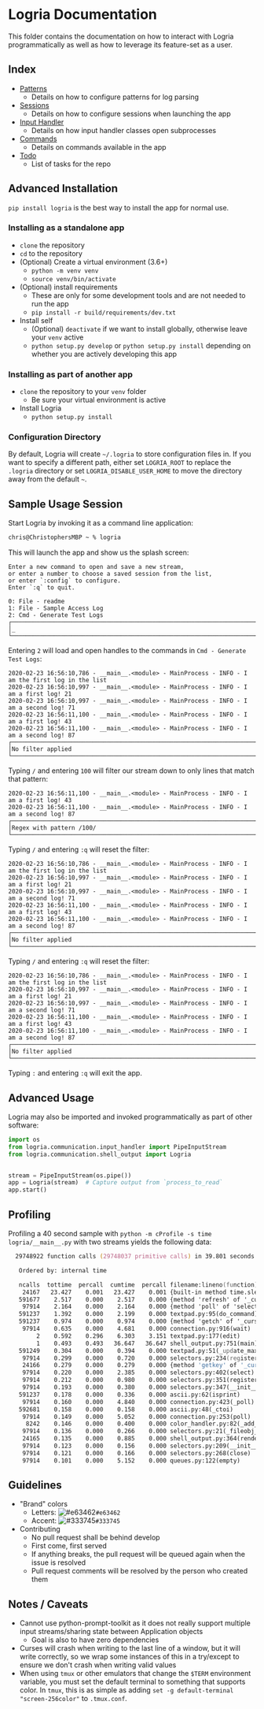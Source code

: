 # Logria Documentation

This folder contains the documentation on how to interact with Logria programmatically as well as how to leverage its feature-set as a user.

## Index

- [Patterns](patterns.md)
  - Details on how to configure patterns for log parsing
- [Sessions](sessions.md)
  - Details on how to configure sessions when launching the app
- [Input Handler](input_handler.md)
  - Details on how input handler classes open subprocesses
- [Commands](commands.md)
  - Details on commands available in the app
- [Todo](todo.md)
  - List of tasks for the repo

## Advanced Installation

`pip install logria` is the best way to install the app for normal use.

### Installing as a standalone app

- `clone` the repository
- `cd` to the repository
- (Optional) Create a virtual environment (3.6+)
  - `python -m venv venv`
  - `source venv/bin/activate`
- (Optional) install requirements
  - These are only for some development tools and are not needed to run the app
  - `pip install -r build/requirements/dev.txt`
- Install self
  - (Optional) `deactivate` if we want to install globally, otherwise leave your `venv` active
  - `python setup.py develop` or `python setup.py install` depending on whether you are actively developing this app

### Installing as part of another app

- `clone` the repository to your `venv` folder
  - Be sure your virtual environment is active
- Install Logria
  - `python setup.py install`

### Configuration Directory

By default, Logria will create `~/.logria` to store configuration files in. If you want to specify a different path, either set `LOGRIA_ROOT` to replace the `.logria` directory or set `LOGRIA_DISABLE_USER_HOME` to move the directory away from the default `~`.

## Sample Usage Session

Start Logria by invoking it as a command line application:

```zsh
chris@ChristophersMBP ~ % logria
```

This will launch the app and show us the splash screen:

```log
Enter a new command to open and save a new stream,
or enter a number to choose a saved session from the list,
or enter `:config` to configure.
Enter `:q` to quit.

0: File - readme
1: File - Sample Access Log
2: Cmd - Generate Test Logs
┌────────────────────────────────────────────────────────────────────────────────────────────────┐
│_
└────────────────────────────────────────────────────────────────────────────────────────────────┘
```

Entering `2` will load and open handles to the commands in `Cmd - Generate Test Logs`:

```log
2020-02-23 16:56:10,786 - __main__.<module> - MainProcess - INFO - I am the first log in the list
2020-02-23 16:56:10,997 - __main__.<module> - MainProcess - INFO - I am a first log! 21
2020-02-23 16:56:10,997 - __main__.<module> - MainProcess - INFO - I am a second log! 71
2020-02-23 16:56:11,100 - __main__.<module> - MainProcess - INFO - I am a first log! 43
2020-02-23 16:56:11,100 - __main__.<module> - MainProcess - INFO - I am a second log! 87
┌────────────────────────────────────────────────────────────────────────────────────────────────┐
│No filter applied
└────────────────────────────────────────────────────────────────────────────────────────────────┘
```

Typing `/` and entering `100` will filter our stream down to only lines that match that pattern:

```log
2020-02-23 16:56:11,100 - __main__.<module> - MainProcess - INFO - I am a first log! 43
2020-02-23 16:56:11,100 - __main__.<module> - MainProcess - INFO - I am a second log! 87
┌────────────────────────────────────────────────────────────────────────────────────────────────┐
│Regex with pattern /100/
└────────────────────────────────────────────────────────────────────────────────────────────────┘
```

Typing `/` and entering `:q` will reset the filter:

```log
2020-02-23 16:56:10,786 - __main__.<module> - MainProcess - INFO - I am the first log in the list
2020-02-23 16:56:10,997 - __main__.<module> - MainProcess - INFO - I am a first log! 21
2020-02-23 16:56:10,997 - __main__.<module> - MainProcess - INFO - I am a second log! 71
2020-02-23 16:56:11,100 - __main__.<module> - MainProcess - INFO - I am a first log! 43
2020-02-23 16:56:11,100 - __main__.<module> - MainProcess - INFO - I am a second log! 87
┌────────────────────────────────────────────────────────────────────────────────────────────────┐
│No filter applied
└────────────────────────────────────────────────────────────────────────────────────────────────┘
```

Typing `/` and entering `:q` will reset the filter:

```log
2020-02-23 16:56:10,786 - __main__.<module> - MainProcess - INFO - I am the first log in the list
2020-02-23 16:56:10,997 - __main__.<module> - MainProcess - INFO - I am a first log! 21
2020-02-23 16:56:10,997 - __main__.<module> - MainProcess - INFO - I am a second log! 71
2020-02-23 16:56:11,100 - __main__.<module> - MainProcess - INFO - I am a first log! 43
2020-02-23 16:56:11,100 - __main__.<module> - MainProcess - INFO - I am a second log! 87
┌────────────────────────────────────────────────────────────────────────────────────────────────┐
│No filter applied
└────────────────────────────────────────────────────────────────────────────────────────────────┘
```

Typing `:` and entering `:q` will exit the app.

## Advanced Usage

Logria may also be imported and invoked programmatically as part of other software:

```python
import os
from logria.communication.input_handler import PipeInputStream
from logria.communication.shell_output import Logria


stream = PipeInputStream(os.pipe())
app = Logria(stream)  # Capture output from `process_to_read`
app.start()
```

## Profiling

Profiling a 40 second sample with `python -m cProfile -s time logria/__main__.py` with two streams yields the following data:

```zsh
  29748922 function calls (29748037 primitive calls) in 39.801 seconds

   Ordered by: internal time

   ncalls  tottime  percall  cumtime  percall filename:lineno(function)
    24167   23.427    0.001   23.427    0.001 {built-in method time.sleep}
   591677    2.517    0.000    2.517    0.000 {method 'refresh' of '_curses.window' objects}
    97914    2.164    0.000    2.164    0.000 {method 'poll' of 'select.poll' objects}
   591237    1.392    0.000    2.199    0.000 textpad.py:95(do_command)
   591237    0.974    0.000    0.974    0.000 {method 'getch' of '_curses.window' objects}
    97914    0.635    0.000    4.681    0.000 connection.py:916(wait)
        2    0.592    0.296    6.303    3.151 textpad.py:177(edit)
        1    0.493    0.493   36.647   36.647 shell_output.py:751(main)
   591249    0.304    0.000    0.394    0.000 textpad.py:51(_update_max_yx)
    97914    0.299    0.000    0.720    0.000 selectors.py:234(register)
    24166    0.279    0.000    0.279    0.000 {method 'getkey' of '_curses.window' objects}
    97914    0.220    0.000    2.385    0.000 selectors.py:402(select)
    97914    0.212    0.000    0.980    0.000 selectors.py:351(register)
    97914    0.193    0.000    0.380    0.000 selectors.py:347(__init__)
   591237    0.178    0.000    0.336    0.000 ascii.py:62(isprint)
    97914    0.160    0.000    4.840    0.000 connection.py:423(_poll)
   592681    0.158    0.000    0.158    0.000 ascii.py:48(_ctoi)
    97914    0.149    0.000    5.052    0.000 connection.py:253(poll)
     8242    0.146    0.000    0.400    0.000 color_handler.py:82(_add_line)
    97914    0.136    0.000    0.266    0.000 selectors.py:21(_fileobj_to_fd)
    24165    0.135    0.000    0.885    0.000 shell_output.py:364(render_text_in_output)
    97914    0.123    0.000    0.156    0.000 selectors.py:209(__init__)
    97914    0.121    0.000    0.166    0.000 selectors.py:268(close)
    97914    0.101    0.000    5.152    0.000 queues.py:122(empty)
```

## Guidelines

- "Brand" colors
  - Letters: ![#e63462](https://placehold.it/15/e63462/000000?text=+)`#e63462`
  - Accent: ![#333745](https://placehold.it/15/333745/000000?text=+)`#333745`
- Contributing
  - No pull request shall be behind develop
  - First come, first served
  - If anything breaks, the pull request will be queued again when the issue is resolved
  - Pull request comments will be resolved by the person who created them

## Notes / Caveats

- Cannot use python-prompt-toolkit as it does not really support multiple input streams/sharing state between Application objects
  - Goal is also to have zero dependencies
- Curses will crash when writing to the last line of a window, but it will write correctly, so we wrap some instances of this in a try/except to ensure we don't crash when writing valid values
- When using `tmux` or other emulators that change the `$TERM` environment variable, you must set the default terminal to something that supports color. In `tmux`, this is as simple as adding `set -g default-terminal "screen-256color"` to `.tmux.conf`.
